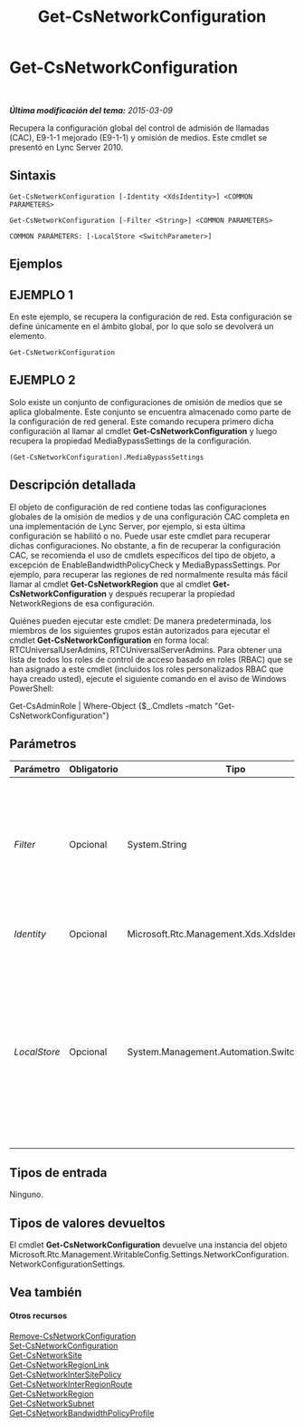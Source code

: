 ﻿---
title: Get-CsNetworkConfiguration
TOCTitle: Get-CsNetworkConfiguration
ms:assetid: 08bc8eca-b244-4d5e-b089-1cc95605ba14
ms:mtpsurl: https://technet.microsoft.com/es-es/library/Gg398140(v=OCS.15)
ms:contentKeyID: 48274356
ms.date: 01/07/2017
mtps_version: v=OCS.15
ms.translationtype: HT
---

# Get-CsNetworkConfiguration

 

_**Última modificación del tema:** 2015-03-09_

Recupera la configuración global del control de admisión de llamadas (CAC), E9-1-1 mejorado (E9-1-1) y omisión de medios. Este cmdlet se presentó en Lync Server 2010.

## Sintaxis

    Get-CsNetworkConfiguration [-Identity <XdsIdentity>] <COMMON PARAMETERS>

    Get-CsNetworkConfiguration [-Filter <String>] <COMMON PARAMETERS>

    COMMON PARAMETERS: [-LocalStore <SwitchParameter>]

## Ejemplos

## EJEMPLO 1

En este ejemplo, se recupera la configuración de red. Esta configuración se define únicamente en el ámbito global, por lo que solo se devolverá un elemento.

    Get-CsNetworkConfiguration

## EJEMPLO 2

Solo existe un conjunto de configuraciones de omisión de medios que se aplica globalmente. Este conjunto se encuentra almacenado como parte de la configuración de red general. Este comando recupera primero dicha configuración al llamar al cmdlet **Get-CsNetworkConfiguration** y luego recupera la propiedad MediaBypassSettings de la configuración.

    (Get-CsNetworkConfiguration).MediaBypassSettings

## Descripción detallada

El objeto de configuración de red contiene todas las configuraciones globales de la omisión de medios y de una configuración CAC completa en una implementación de Lync Server, por ejemplo, si esta última configuración se habilitó o no. Puede usar este cmdlet para recuperar dichas configuraciones. No obstante, a fin de recuperar la configuración CAC, se recomienda el uso de cmdlets específicos del tipo de objeto, a excepción de EnableBandwidthPolicyCheck y MediaBypassSettings. Por ejemplo, para recuperar las regiones de red normalmente resulta más fácil llamar al cmdlet **Get-CsNetworkRegion** que al cmdlet **Get-CsNetworkConfiguration** y después recuperar la propiedad NetworkRegions de esa configuración.

Quiénes pueden ejecutar este cmdlet: De manera predeterminada, los miembros de los siguientes grupos están autorizados para ejecutar el cmdlet **Get-CsNetworkConfiguration** en forma local: RTCUniversalUserAdmins, RTCUniversalServerAdmins. Para obtener una lista de todos los roles de control de acceso basado en roles (RBAC) que se han asignado a este cmdlet (incluidos los roles personalizados RBAC que haya creado usted), ejecute el siguiente comando en el aviso de Windows PowerShell:

Get-CsAdminRole | Where-Object {$\_.Cmdlets –match "Get-CsNetworkConfiguration"}

## Parámetros


<table>
<colgroup>
<col style="width: 25%" />
<col style="width: 25%" />
<col style="width: 25%" />
<col style="width: 25%" />
</colgroup>
<thead>
<tr class="header">
<th>Parámetro</th>
<th>Obligatorio</th>
<th>Tipo</th>
<th>Descripción</th>
</tr>
</thead>
<tbody>
<tr class="odd">
<td><p><em>Filter</em></p></td>
<td><p>Opcional</p></td>
<td><p>System.String</p></td>
<td><p>Dado que solo habrá una configuración red en todo momento, este parámetro no es necesario con este cmdlet.</p></td>
</tr>
<tr class="even">
<td><p><em>Identity</em></p></td>
<td><p>Opcional</p></td>
<td><p>Microsoft.Rtc.Management.Xds.XdsIdentity</p></td>
<td><p>Siempre será Global.</p></td>
</tr>
<tr class="odd">
<td><p><em>LocalStore</em></p></td>
<td><p>Opcional</p></td>
<td><p>System.Management.Automation.SwitchParameter</p></td>
<td><p>Recupera la información de configuración de red de la réplica local de Almacén de administración central, en lugar del propio Almacén de administración central.</p></td>
</tr>
</tbody>
</table>


## Tipos de entrada

Ninguno.

## Tipos de valores devueltos

El cmdlet **Get-CsNetworkConfiguration** devuelve una instancia del objeto Microsoft.Rtc.Management.WritableConfig.Settings.NetworkConfiguration.NetworkConfigurationSettings.

## Vea también

#### Otros recursos

[Remove-CsNetworkConfiguration](remove-csnetworkconfiguration.md)  
[Set-CsNetworkConfiguration](set-csnetworkconfiguration.md)  
[Get-CsNetworkSite](get-csnetworksite.md)  
[Get-CsNetworkRegionLink](get-csnetworkregionlink.md)  
[Get-CsNetworkInterSitePolicy](get-csnetworkintersitepolicy.md)  
[Get-CsNetworkInterRegionRoute](get-csnetworkinterregionroute.md)  
[Get-CsNetworkRegion](get-csnetworkregion.md)  
[Get-CsNetworkSubnet](get-csnetworksubnet.md)  
[Get-CsNetworkBandwidthPolicyProfile](get-csnetworkbandwidthpolicyprofile.md)

